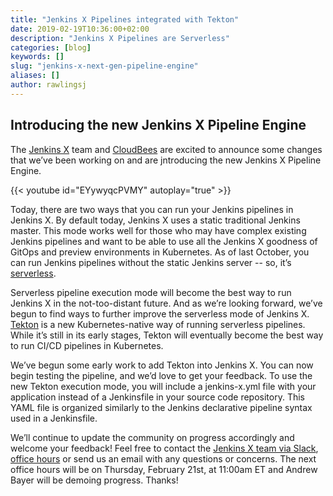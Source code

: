```yaml
---
title: "Jenkins X Pipelines integrated with Tekton"
date: 2019-02-19T10:36:00+02:00
description: "Jenkins X Pipelines are Serverless" 
categories: [blog]
keywords: []
slug: "jenkins-x-next-gen-pipeline-engine"
aliases: []
author: rawlingsj
---
```


## Introducing the new Jenkins X Pipeline Engine

The [Jenkins X](https://jenkins-x.io/) team and [CloudBees](https://www.cloudbees.com/) are excited to announce some changes that we’ve been working on and are jntroducing the new Jenkins X Pipeline Engine.

{{< youtube id="EYywyqcPVMY" autoplay="true" >}}


Today, there are two ways that you can run your Jenkins pipelines in Jenkins X. By default today, Jenkins X uses a static traditional Jenkins master. This mode works well for those who may have complex existing Jenkins pipelines and want to be able to use all the Jenkins X goodness of GitOps and preview environments in Kubernetes. As of last October, you can run Jenkins pipelines without the static Jenkins server -- so, it’s [serverless](https://medium.com/@jdrawlings/serverless-jenkins-with-jenkins-x-9134cbfe6870). 

Serverless pipeline execution mode will become the best way to run Jenkins X in the not-too-distant future. And as we’re looking forward, we’ve begun to find ways to further improve the serverless mode of Jenkins X. [Tekton](https://github.com/tektoncd/pipeline) is a new Kubernetes-native way of running serverless pipelines. While it’s still in its early stages, Tekton will eventually become the best way to run CI/CD pipelines in Kubernetes. 

We’ve begun some early work to add Tekton into Jenkins X. You can now begin testing the pipeline, and we’d love to get your feedback. To use the new Tekton execution mode, you will include a jenkins-x.yml file with your application instead of a Jenkinsfile in your source code repository. This YAML file is organized similarly to the Jenkins declarative pipeline syntax used in a Jenkinsfile.

We’ll continue to update the community on progress accordingly and welcome your feedback! Feel free to contact the [Jenkins X team via Slack](https://jenkins-x.io/community/#slack), [office hours](https://jenkins-x.io/community/#office-hours) or send us an email with any questions or concerns. The next office hours will be on Thursday, February 21st, at 11:00am ET and Andrew Bayer will be demoing progress. Thanks!
